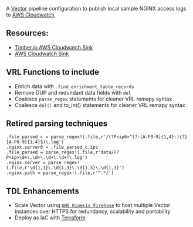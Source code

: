 A [Vector](https://vector.dev) pipeline configuration to publish local sample NGINX access logs to [AWS Cloudwatch](https://docs.aws.amazon.com/AmazonCloudWatch/latest/logs/WhatIsCloudWatchLogs.html)

## Resources:

* [Timber.io AWS Cloudwatch Sink](https://vector.dev/docs/reference/configuration/sinks/aws_cloudwatch_logs/)
* [AWS Cloudwatch Sink](https://assume-role-docs--vector-project.netlify.app/docs/reference/sinks/aws_cloudwatch_logs/)

## VRL Functions to include ##
* Enrich data with `.find_enrichment_table_records`
* Remove DUP and redundant data fields with `del`
* Coalesce `parse_regex` statements for cleaner VRL remapy syntax
* Coalesce `del()` and to_int() statements for cleaner VRL remapy syntax

## Retired parsing techniques ##
```
.file_parsed_c = parse_regex!(.file,r'/(?P<ip6>^(?:[A-F0-9]{1,4}:){7}[A-F0-9]{1,4}$)\.log')
.nginx.server6 = .file_parsed_c.ipc
.file_parsed = parse_regex!(.file,r'data/(?P<ip>\d+\.\d+\.\d+\.\d+)\.log')
.nginx.server = parse_regex!(.file,r'\d{1,3}\.\d{1,3}\.\d{1,3}\.\d{1,3}')
.nginx.path = parse_regex!(.file,r'^.*/')
```

## TDL Enhancements
* Scale Vector using [`AWS Kinesis Firehose`](https://aws.amazon.com/kinesis/data-firehose/) to host multiple Vector instances over HTTPS for redundancy, scalability and portability
* Deploy as IaC with [Terraform](https://registry.terraform.io/providers/hashicorp/aws/latest/docs/resources/cloudwatch_log_group)
